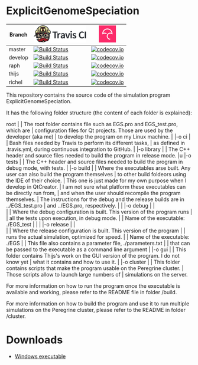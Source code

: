 # ExplicitGenomeSpeciation

Branch|[![Travis CI logo](ci_setup/pics/TravisCI.png)](https://travis-ci.org)|[![Codecov logo](ci_setup/pics/Codecov.png)](https://www.codecov.io)
---|---|---
master|[![Build Status](https://travis-ci.org/rscherrer/ExplicitGenomeSpeciation.svg?branch=master)](https://travis-ci.org/rscherrer/ExplicitGenomeSpeciation)|[![codecov.io](https://codecov.io/github/rscherrer/ExplicitGenomeSpeciation/coverage.svg?branch=master)](https://codecov.io/github/rscherrer/ExplicitGenomeSpeciation/branch/master)
develop|[![Build Status](https://travis-ci.org/rscherrer/ExplicitGenomeSpeciation.svg?branch=develop)](https://travis-ci.org/rscherrer/ExplicitGenomeSpeciation)|[![codecov.io](https://codecov.io/github/rscherrer/ExplicitGenomeSpeciation/coverage.svg?branch=develop)](https://codecov.io/github/rscherrer/ExplicitGenomeSpeciation/branch/develop)
raph|[![Build Status](https://travis-ci.org/rscherrer/ExplicitGenomeSpeciation.svg?branch=raph)](https://travis-ci.org/rscherrer/ExplicitGenomeSpeciation)|[![codecov.io](https://codecov.io/github/rscherrer/ExplicitGenomeSpeciation/coverage.svg?branch=raph)](https://codecov.io/github/rscherrer/ExplicitGenomeSpeciation/branch/raph)
thijs|[![Build Status](https://travis-ci.org/rscherrer/ExplicitGenomeSpeciation.svg?branch=thijs)](https://travis-ci.org/rscherrer/ExplicitGenomeSpeciation)|[![codecov.io](https://codecov.io/github/rscherrer/ExplicitGenomeSpeciation/coverage.svg?branch=thijs)](https://codecov.io/github/rscherrer/ExplicitGenomeSpeciation/branch/thijs)
richel|[![Build Status](https://travis-ci.org/rscherrer/ExplicitGenomeSpeciation.svg?branch=richel)](https://travis-ci.org/rscherrer/ExplicitGenomeSpeciation)|[![codecov.io](https://codecov.io/github/rscherrer/ExplicitGenomeSpeciation/coverage.svg?branch=richel)](https://codecov.io/github/rscherrer/ExplicitGenomeSpeciation/branch/richel)

This repository contains the source code of the simulation program ExplicitGenomeSpeciation.

It has the following folder structure (the content of each folder is explained):

root
|
|   The root folder contains file such as EGS.pro and EGS_test.pro, which are
|   configuration files for Qt projects. Those are used by the developer (aka me)
|   to develop the program on my Linux machine.
|
|-o ci
|   
|   Bash files needed by Travis to perform its different tasks, 
|   as defined in .travis.yml, during continuous integration to GitHub.
|
|-o library
|
|   The C++ header and source files needed to build the program in release mode.
|u
|-o tests
|
|   The C++ header and source files needed to build the program in debug mode, with tests.
|
|-o build
|
|   Where the executables arse built. Any user can also build the program themselves
|   to other build foldeors using the IDE of their choice.
|   This one is just made for my own purpose when I develop in QtCreator.
|   I am not sure what platform these executables can be directly run from,
|   and when the user should recompile the program themselves.
|   The instructions for the debug and the release builds are in ../EGS_test.pro 
|   and ../EGS.pro, respectively.
|
|   |-o debug
|   |   
|   |   Where the debug configuration is built. This version of the program runs
|   |   all the tests upon execution, in debug mode. 
|   |   Name of the executable: ./EGS_test
|   |
|   |-o release
|   |   
|   |   Where the release configuration is built. This version of the program
|   |   runs the actual simulation, optimized for speed.
|   |   Name of the executable: ./EGS
|   |   This file also contains a parameter file, ./parameters.txt
|   |   that can be passed to the executable as a command line argument
|
|-o gui
|
|   This folder contains Thijs's work on the GUI version of the program. I do not know yet
|   what it contains and how to use it.
|
|-o cluster
|
|   This folder contains scripts that make the program usable on the Peregrine cluster.
|   Those scripts allow to launch large numbers of
|   simulations on the server.

For more information on how to run the program once the executable is available and working, please refer to the README file in folder /build.

For more information on how to build the program and use it to run multiple simulations on the Peregrine cluster, please refer to the README in folder /cluster.

# Downloads

 * [Windows executable](http://richelbilderbeek.nl/EGS_gui.zip)

